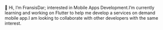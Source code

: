 👋 Hi, I’m FransisDar; interested in Mobile Apps Development.I’m currently learning and working on Flutter to help me develop a services on demand mobile app.I am looking to collaborate with other developers with the same interest.
